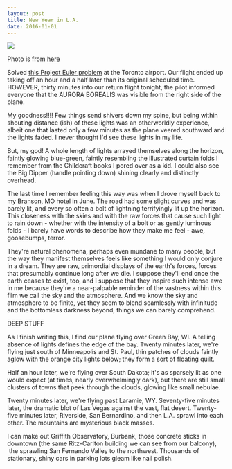 ```yaml
---
layout: post
title: New Year in L.A.
date: 2016-01-01
---
```


![]({{site.baseurl}}/images/2016-01/northern-lights.jpg)
<figcaption class="caption">Photo is from <a href="http://www.cbc.ca/news/technology/solar-storm-northern-lights-near-years-eve-1.3384756">here</a></figcaption>

Solved [this Project Euler problem](https://projecteuler.net/problem=10) at the Toronto airport. Our flight ended up taking off an hour and a half later than its original scheduled time. HOWEVER, thirty minutes into our return flight tonight, the pilot informed everyone that the AURORA BOREALIS was visible from the right side of the plane.

My goodness!!!! Few things send shivers down my spine, but being within shouting distance (ish) of these lights was an otherworldly experience, albeit one that lasted only a few minutes as the plane veered southward and the lights faded. I never thought I'd see these lights in my life.

But, my god! A whole length of lights arrayed themselves along the horizon, faintly glowing blue-green, faintly resembling the illustrated curtain folds I remember from the Childcraft books I pored over as a kid. I could also see the Big Dipper (handle pointing down) shining clearly and distinctly overhead.

The last time I remember feeling this way was when I drove myself back to my Branson, MO hotel in June. The road had some slight curves and was barely lit, and every so often a bolt of lightning terrifyingly lit up the horizon. This closeness with the skies and with the raw forces that cause such light to rain down - whether with the intensity of a bolt or as gently luminous folds - I barely have words to describe how they make me feel - awe, goosebumps, terror.

They're natural phenomena, perhaps even mundane to many people, but the way they manifest themselves feels like something I would only conjure in a dream. They are raw, primordial displays of the earth's forces, forces that presumably continue long after we die. I suppose they'll end once the earth ceases to exist, too, and I suppose that they inspire such intense awe in me because they're a near-palpable reminder of the vastness within this film we call the sky and the atmosphere. And we know the sky and atmosphere to be finite, yet they seem to blend seamlessly with infinitude and the bottomless darkness beyond, things we can barely comprehend.

DEEP STUFF

As I finish writing this, I find our plane flying over Green Bay, WI. A telling absence of lights defines the edge of the bay. Twenty minutes later, we're flying just south of Minneapolis and St. Paul, thin patches of clouds faintly aglow with the orange city lights below; they form a sort of floating quilt.

Half an hour later, we're flying over South Dakota; it's as sparsely lit as one would expect (at times, nearly overwhelmingly dark), but there are still small clusters of towns that peek through the clouds, glowing like small nebulae.

Twenty minutes later, we're flying past Laramie, WY. Seventy-five minutes later, the dramatic blot of Las Vegas against the vast, flat desert. Twenty-five minutes later, Riverside, San Bernardino, and then L.A. sprawl into each other. The mountains are mysterious black masses.

I can make out Griffith Observatory, Burbank, those concrete sticks in downtown (the same Ritz-Carlton building we can see from our balcony),  the sprawling San Fernando Valley to the northwest. Thousands of stationary, shiny cars in parking lots gleam like nail polish.